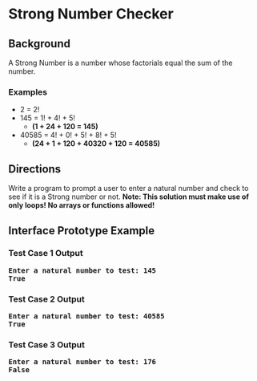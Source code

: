 # Strong Number Checker

## Background
A Strong Number is a number whose factorials equal the sum of the number.

### Examples
<ul>
<li>2 = 2!</li>
         
<li>145 = 1! + 4! + 5!
<ul><li><b>(1  + 24 + 120 = 145)</b></li></li></ul>
         
<li>40585 = 4! + 0! + 5! + 8! + 5!
<ul><li><b>(24 + 1  + 120 + 40320 + 120 = 40585)</b></li></li></ul>
</ul>

## Directions
Write a program to prompt a user to enter a natural number and check to see if it is a Strong number or not. <b>Note: This solution must make use of only loops! No arrays or functions allowed!</b>

## Interface Prototype Example

### Test Case 1 Output
<pre><b>Enter a natural number to test: 145
True</b></pre>
### Test Case 2 Output
<pre><b>Enter a natural number to test: 40585
True</b></pre>
### Test Case 3 Output
<pre><b>Enter a natural number to test: 176
False</b></pre>




